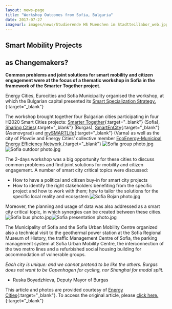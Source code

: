 ```yaml
---
layout: news-page
title: "Workshop Outcomes from Sofia, Bulgaria"
date: 2017-07-27
imageurl: images/news/Studierende HS Muenchen im Stadtteillabor_web.jpg
---
```


<div class="multiline">
<h2><span class="ornament-news">Smart Mobility Projects </span></h2>
<h2><span class="ornament-news">as Changemakers?</span></h2>
</div>

**Common problems and joint solutions for smart mobility and citizen engagement were at the focus of a thematic workshop in Sofia in the framework of the Smarter Together project.**

Energy Cities, Eurocities and Sofia Municipality organised the workshop, at which the Bulgarian capital presented its [Smart Specialization Strategy.](http://www.sofia-da.eu/en/strategic-documents/innovation-strategy-for-smart-specialization-of-sofia.html){:target="_blank"} 

The workshop brought together four Bulgarian cities participating in four H2020 Smart Cities projects: [Smarter Together](http://smarter-together.eu/){:target="_blank"} (Sofia), [Sharing Cities](http://www.sharingcities.eu/){:target="_blank"} (Burgas), [SmartEnCity](http://smartencity.eu/){:target="_blank"} (Asenovgrad) and [mySMARTLife](https://www.mysmartlife.eu/mysmartlife/){:target="_blank"} (Varna) as well as the city of Plovdiv and Energy Cities’ collective member [EcoEnergy-Municipal Energy Efficiency Network.](http://www.ecoenergy-bg.net/en){:target="_blank"}
![Sofia group photo.jpg]({{site.baseurl}}images/news/DSC_5591_edit.jpg)![Sofia outdoor photo.jpg]({{site.baseurl}}images/news/DSC_5528_edit.jpg)

The 2-days workshop was a big opportunity for these cities to discuss common problems and find joint solutions for mobility and citizen engagement. A number of smart city critical topics were discussed:
- How to have a political and citizen buy-in for smart city projects
- How to identify the right stakeholders benefiting from the specific project and how to work with them; how to tailor the solutions for the specific local reality and ecosystem
![Sofia Bojan photo.jpg]({{site.baseurl}}images/news/IMG_20170712_113551484_edit.jpg)

Moreover, the planning and usage of data was also addressed as a smart city critical topic, in which synergies can be created between these cities.
![Sofia bus photo.jpg]({{site.baseurl}}images/news/DSC_5515_edit.jpg)![Sofia presentation photo.jpg]({{site.baseurl}}images/news/DSC_5508_edit.jpg)

The Municipality of Sofia and the Sofia Urban Mobility Centre organized also a technical visit to the geothermal power station at the Sofia Regional Museum of History, the traffic Management Centre of Sofia, the parking management system at Sofia Urban Mobility Centre, the interconnection of the two metro lines and a refurbished social housing building for accommodation of vulnerable groups.

*Each city is unique: and we cannot pretend to be like the others. Burgas does not want to be Copenhagen for cycling, nor Shanghai for modal split.* 
- Ruska Boyadzhieva, Deputy Mayor of Burgas

This article and photos are provided courtesy of [Energy Cities](http://www.energy-cities.eu){:target="_blank"}. To access the original article, please [click here.](http://www.energy-cities.eu/Smarter-Together-project-Bringing-together-Bulgarian-cities){:target="_blank"}
